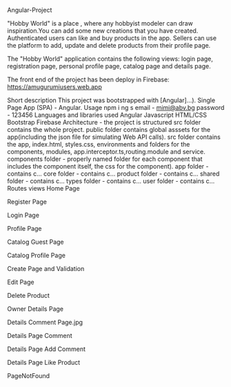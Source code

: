 Angular-Project

"Hobby World" is a place , where any hobbyist modeler can draw inspiration.You can add some new creations that you have created. Authenticated users can like and buy products in the app. Sellers can use the platform to add, update and delete products from their profile page.

The "Hobby World" application contains the following views: login page, registration page,  personal profile page, catalog page and details page.

The front end of the project has been deploy in Firebase: https://amugurumiusers.web.app

Short description
This project was bootstrapped with [Angular]...).
Single Page App (SPA) - Angular.
Usage
npm i
ng s
email - mimi@abv.bg
password - 123456
Languages and libraries used
Angular
Javascript
HTML/CSS
Bootstrap
Firebase
Architecture - the project is structured
src folder contains the whole project.
public folder contains global asssets for the app(including the json file for simulating Web API calls).
src folder contains the app, index.html, styles.css, environments and folders for the components, modules, app.interceptor.ts,routing.module and service.
components folder - properly named folder for each component that includes the component itself, the css for the component).
app folder - contains c...
core folder - contains c...
product folder - contains c...
shared folder - contains c...
types folder - contains c...
user folder - contains c...
Routes views
Home Page


Register Page


Login Page


Profile Page


Catalog Guest Page


Catalog Profile Page


Create Page and Validation
 

Edit Page


Delete Product


Owner Details Page


Details Comment Page.jpg


Details Page Comment
 

Details Page Add Comment


Details Page Like Product


PageNotFound
